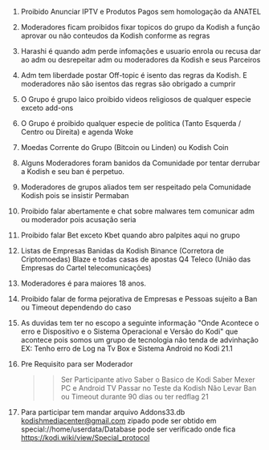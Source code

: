 1)  Proibido Anunciar IPTV e Produtos Pagos sem homologação da ANATEL 
2)  Moderadores ficam proibidos fixar topicos do grupo da Kodish a 
função aprovar ou não conteudos da Kodish conforme as regras 
3)  Harashi é quando adm perde infomações e usuario enrola ou recusa dar
ao adm ou desrepeitar adm ou moderadores da Kodish e seus Parceiros
4)  Adm tem liberdade postar Off-topic é isento das regras da Kodish. E moderadores não são isentos das regras são obrigado a cumprir 
5)  O Grupo é grupo laico proibido videos religiosos de qualquer especie exceto add-ons
6)  O Grupo é proibido qualquer especie de politica (Tanto Esquerda / Centro ou Direita) e agenda Woke
7)  Moedas Corrente do Grupo (Bitcoin ou Linden) ou Kodish Coin 
8)  Alguns Moderadores foram banidos da Comunidade por tentar derrubar a Kodish e seu ban é perpetuo.
9)  Moderadores de grupos aliados tem ser respeitado pela Comunidade Kodish pois se insistir Permaban
10) Proibido falar abertamente e chat sobre malwares tem comunicar adm ou moderador pois acusação seria
11) Proibido falar Bet exceto Kbet quando abro palpites aqui no grupo 
12) Listas de Empresas Banidas da Kodish Binance (Corretora de Criptomoedas) Blaze e todas casas de apostas Q4 Teleco (União das Empresas do Cartel telecomunicações)
13) Moderadores é para maiores 18 anos.
14) Proibido falar de forma pejorativa de Empresas e Pessoas sujeito a Ban ou Timeout dependendo do caso 
15) As duvidas tem ter no escopo a seguinte informação "Onde Acontece o erro e Dispositivo e o Sistema Operacional e Versão do Kodi" que acontece pois somos um grupo de tecnologia não tenda de advinhação
   EX:  Tenho erro de Log na Tv Box e Sistema Android no Kodi 21.1
16) Pre Requisito para ser Moderador
    
     >> Ser Participante ativo
     >> Saber o Basico de Kodi
     >> Saber Mexer PC e Android TV
     >> Passar no Teste da Kodish
     >> Não Levar Ban ou Timeout durante 90 dias ou ter redflag 21
     
17) Para participar tem mandar arquivo Addons33.db kodishmediacenter@gmail.com zipado pode ser obtido em special://home/userdata/Database pode ser verificado onde fica https://kodi.wiki/view/Special_protocol
